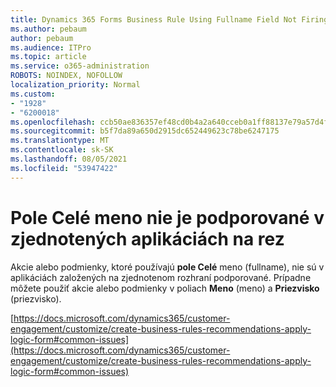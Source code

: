 ```yaml
---
title: Dynamics 365 Forms Business Rule Using Fullname Field Not Firing
ms.author: pebaum
author: pebaum
ms.audience: ITPro
ms.topic: article
ms.service: o365-administration
ROBOTS: NOINDEX, NOFOLLOW
localization_priority: Normal
ms.custom:
- "1928"
- "6200018"
ms.openlocfilehash: ccb50ae836357ef48cd0b4a2a640cceb0a1ff88137e79a57d4fcd9027994ce45
ms.sourcegitcommit: b5f7da89a650d2915dc652449623c78be6247175
ms.translationtype: MT
ms.contentlocale: sk-SK
ms.lasthandoff: 08/05/2021
ms.locfileid: "53947422"
---
```

# <a name="full-name-field-not-supported-with-unified-inteface-apps"></a>Pole Celé meno nie je podporované v zjednotených aplikáciách na rez

Akcie alebo podmienky, ktoré používajú **pole Celé** meno (fullname), nie sú v aplikáciách založených na zjednotenom rozhraní podporované. Prípadne môžete použiť akcie alebo podmienky v poliach **Meno** (meno) a **Priezvisko** (priezvisko).

[https://docs.microsoft.com/dynamics365/customer-engagement/customize/create-business-rules-recommendations-apply-logic-form#common-issues](https://docs.microsoft.com/dynamics365/customer-engagement/customize/create-business-rules-recommendations-apply-logic-form#common-issues)
